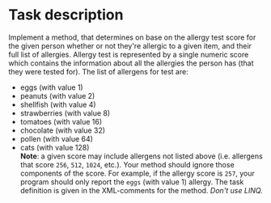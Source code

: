 # Task description

Implement a method, that determines on base on the allergy test score for the given person whether or not they're allergic to a given item, and their full list of allergies. Allergy test is represented by a single numeric score which contains the information about all the allergies the person has (that they were tested for). The list of allergens for test are:
- eggs (with value 1)
- peanuts (with value 2)
- shellfish (with value 4)
- strawberries (with value 8)
- tomatoes (with value 16)
- chocolate (with value 32)
- pollen (with value 64)
- cats (with value 128)     
**Note**: a given score may include allergens not listed above (i.e. allergens that score `256`, `512`, `1024`, etc.). Your method should ignore those components of the score. For example, if the allergy score is `257`, your program should only report the `eggs` (with value 1) allergy. The task definition is given in the XML-comments for the method. _Don't use LINQ._